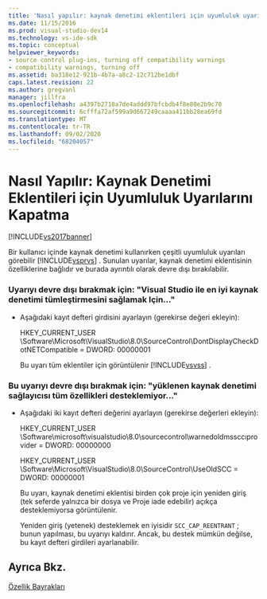 ```yaml
---
title: 'Nasıl yapılır: kaynak denetimi eklentileri için uyumluluk uyarılarını kapatma | Microsoft Docs'
ms.date: 11/15/2016
ms.prod: visual-studio-dev14
ms.technology: vs-ide-sdk
ms.topic: conceptual
helpviewer_keywords:
- source control plug-ins, turning off compatibility warnings
- compatibility warnings, turning off
ms.assetid: ba318e12-921b-4b7a-a8c2-12c712be1dbf
caps.latest.revision: 22
ms.author: gregvanl
manager: jillfra
ms.openlocfilehash: a4397b2710a7de4addd97bfcbdb4f8e80e2b9c70
ms.sourcegitcommit: 6cfffa72af599a9d667249caaaa411bb28ea69fd
ms.translationtype: MT
ms.contentlocale: tr-TR
ms.lasthandoff: 09/02/2020
ms.locfileid: "68204057"
---
```

# <a name="how-to-turn-off-compatibility-warnings-for-source-control-plug-ins"></a>Nasıl Yapılır: Kaynak Denetimi Eklentileri için Uyumluluk Uyarılarını Kapatma
[!INCLUDE[vs2017banner](../includes/vs2017banner.md)]

Bir kullanıcı içinde kaynak denetimi kullanırken çeşitli uyumluluk uyarıları görebilir [!INCLUDE[vsprvs](../includes/vsprvs-md.md)] . Sunulan uyarılar, kaynak denetimi eklentisinin özelliklerine bağlıdır ve burada ayrıntılı olarak devre dışı bırakılabilir.  
  
### <a name="to-disable-the-warning-to-ensure-optimal-source-control-integration-with-visual-studio"></a>Uyarıyı devre dışı bırakmak için: "Visual Studio ile en iyi kaynak denetimi tümleştirmesini sağlamak Için..."  
  
- Aşağıdaki kayıt defteri girdisini ayarlayın (gerekirse değeri ekleyin):  
  
     HKEY_CURRENT_USER \Software\Microsoft\VisualStudio\8.0\SourceControl\DontDisplayCheckDotNETCompatible = DWORD: 00000001  
  
     Bu uyarı tüm eklentiler için görüntülenir [!INCLUDE[vsvss](../includes/vsvss-md.md)] .  
  
### <a name="to-disable-the-warning-the-installed-source-control-provider-does-not-support-all-the-capabilities"></a>Bu uyarıyı devre dışı bırakmak için: "yüklenen kaynak denetimi sağlayıcısı tüm özellikleri desteklemiyor..."  
  
- Aşağıdaki iki kayıt defteri değerini ayarlayın (gerekirse değerleri ekleyin):  
  
     HKEY_CURRENT_USER \Software\microsoft\visualstudio\8.0\sourcecontrol\warnedoldmssccıprovider = DWORD: 00000000  
  
     HKEY_CURRENT_USER \Software\Microsoft\VisualStudio\8.0\SourceControl\UseOldSCC = DWORD: 00000001  
  
     Bu uyarı, kaynak denetimi eklentisi birden çok proje için yeniden giriş (tek seferde yalnızca bir dosya ve Proje iade edebilir) açıkça desteklemiyorsa görüntülenir.  
  
     Yeniden giriş (yetenek) desteklemek en iyisidir `SCC_CAP_REENTRANT` ; bunun yapılması, bu uyarıyı kaldırır. Ancak, bu destek mümkün değilse, bu kayıt defteri girdileri ayarlanabilir.  
  
## <a name="see-also"></a>Ayrıca Bkz.  
 [Özellik Bayrakları](../extensibility/capability-flags.md)
